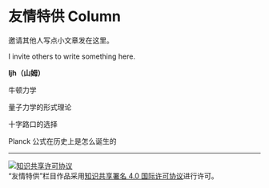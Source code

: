 # 友情特供 Column

邀请其他人写点小文章发在这里。

I invite others to write something here.

**ljh（山姆）**

牛顿力学

量子力学的形式理论

十字路口的选择

Planck 公式在历史上是怎么诞生的

---

<a rel="license" href="http://creativecommons.org/licenses/by/4.0/"><img alt="知识共享许可协议" style="border-width:0" src="https://i.creativecommons.org/l/by/4.0/88x31.png" /></a><br />“友情特供”栏目作品采用<a rel="license" href="http://creativecommons.org/licenses/by/4.0/">知识共享署名 4.0 国际许可协议</a>进行许可。